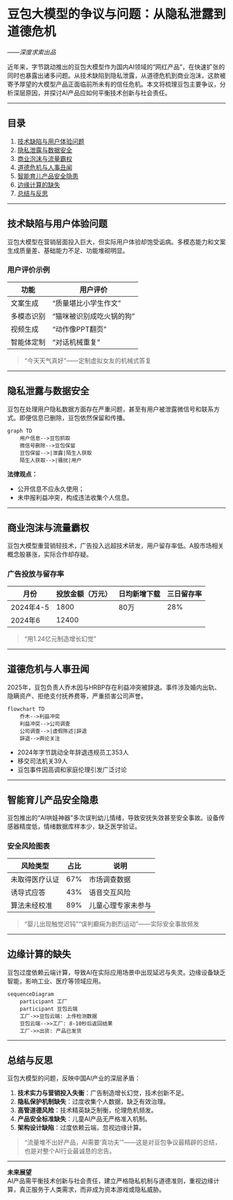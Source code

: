 # 豆包大模型的争议与问题：从隐私泄露到道德危机

*——深度求索出品*

近年来，字节跳动推出的豆包大模型作为国内AI领域的“网红产品”，在快速扩张的同时也暴露出诸多问题。从技术缺陷到隐私泄露，从道德危机到商业泡沫，这款被寄予厚望的大模型产品正面临前所未有的信任危机。本文将梳理豆包主要争议，分析深层原因，并探讨AI产品应如何平衡技术创新与社会责任。

---

## 目录

1. [技术缺陷与用户体验问题](#技术缺陷与用户体验问题)
2. [隐私泄露与数据安全](#隐私泄露与数据安全)
3. [商业泡沫与流量霸权](#商业泡沫与流量霸权)
4. [道德危机与人事丑闻](#道德危机与人事丑闻)
5. [智能育儿产品安全隐患](#智能育儿产品安全隐患)
6. [边缘计算的缺失](#边缘计算的缺失)
7. [总结与反思](#总结与反思)

---

## 技术缺陷与用户体验问题

豆包大模型在营销层面投入巨大，但实际用户体验却饱受诟病。多模态能力和文案生成质量差、基础能力不足、功能堆砌明显。

### 用户评价示例

| 功能            | 用户评价                 |
| --------------- |-------------------------|
| 文案生成        | “质量堪比小学生作文”    |
| 多模态识别      | “猫咪被识别成吃火锅的狗” |
| 视频生成        | “动作像PPT翻页”         |
| 智能体定制      | “对话机械重复”           |

> “今天天气真好”——定制虚拟女友的机械式答复

---

## 隐私泄露与数据安全

豆包在处理用户隐私数据方面存在严重问题，甚至有用户被泄露微信号和联系方式。即便信息已删除，豆包依然保留和传播。

```mermaid
graph TD
    用户信息-->豆包抓取
    微信号删除-->豆包保留
    豆包保留-->|泄露|陌生人获取
    陌生人获取-->|骚扰|用户
```

**法律观点：**
- 公开信息不应永久使用；
- 未申报利益冲突，构成违法收集个人信息。

---

## 商业泡沫与流量霸权

豆包大模型重营销轻技术，广告投入远超技术研发，用户留存率低。A股市场相关概念股暴涨，实际合作却存疑。

### 广告投放与留存率

| 月份      | 投放金额（万元） | 日均新增下载 | 三日留存率 |
|-----------|------------------|--------------|------------|
| 2024年4-5 | 1800             | 80万         | 28%        |
| 2024年6   | 12400            |              |          |

> “用1.24亿元制造增长幻觉”

---

## 道德危机与人事丑闻

2025年，豆包负责人乔木因与HRBP存在利益冲突被辞退。事件涉及婚内出轨、隐瞒资产、拒绝支付抚养费等，严重损害公司声誉。

```mermaid
flowchart TD
    乔木-->利益冲突
    利益冲突-->公司调查
    公司调查-->|虚假陈述|辞退
    辞退-->舆论关注
```

- 2024年字节跳动全年辞退违规员工353人
- 移交司法机关39人
- 豆包事件因高调和家庭伦理引发广泛讨论

---

## 智能育儿产品安全隐患

豆包推出的“AI哄娃神器”多次误判幼儿情绪，导致安抚失效甚至安全事故。设备传感器精度低，情绪数据库样本少，缺乏医学验证。

### 安全风险图表

| 风险类型     | 占比  | 说明                   |
|--------------|-------|------------------------|
| 未取得医疗认证 | 67%   | 市场调查数据            |
| 诱导式应答   | 43%   | 语音交互风险            |
| 算法未经校准 | 89%   | 儿童心理专家未参与       |

> “婴儿出现触觉迟钝”“误判癫痫为剧烈运动”——实际安全事故频发

---

## 边缘计算的缺失

豆包过度依赖云端计算，导致AI在实际应用场景中出现延迟与失灵。边缘设备缺乏智能，影响工业、医疗等领域应用。

```mermaid
sequenceDiagram
    participant 工厂
    participant 豆包云端
    工厂->>豆包云端: 上传检测数据
    豆包云端-->>工厂: 8-10秒后返回结果
    工厂->>出货: 产品已发货
```

---

## 总结与反思

豆包大模型的问题，反映中国AI产业的深层矛盾：

1. **技术实力与营销投入失衡**：广告制造增长幻觉，技术创新不足。
2. **隐私保护机制缺失**：过度收集个人数据，缺乏有效治理。
3. **高管道德风险**：技术精英缺乏制衡，伦理危机频发。
4. **产品安全标准缺失**：儿童AI产品无严格准入机制。
5. **架构设计缺陷**：过度依赖云端，忽视边缘计算。

> “流量堆不出好产品，AI需要‘真功夫’”——这是对豆包争议最精辟的总结，也是对整个AI行业最诚恳的忠告。

---

**未来展望**  
AI产品需平衡技术创新与社会责任，建立严格隐私机制与道德准则，重视边缘计算，真正服务于人类需求，而非成为资本游戏或隐私威胁。